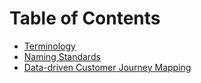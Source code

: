 # Table of Contents

* [Terminology](terminology.md)
* [Naming Standards](naming_standards.md)
* [Data-driven Customer Journey Mapping](customer_journey_mapping.md)